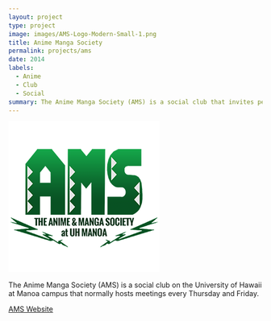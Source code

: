```yaml
---
layout: project
type: project
image: images/AMS-Logo-Modern-Small-1.png
title: Anime Manga Society
permalink: projects/ams
date: 2014
labels:
  - Anime
  - Club
  - Social
summary: The Anime Manga Society (AMS) is a social club that invites people to enjoy anime.
---
```


<img class="ui medium right floated rounded image" src="../images/AMS-Logo-Modern-Small-1.png">

The Anime Manga Society (AMS) is a social club on the University of Hawaii at Manoa campus that normally hosts meetings every Thursday and Friday.

<a href="http://animemangasociety.com/">AMS Website</a>
